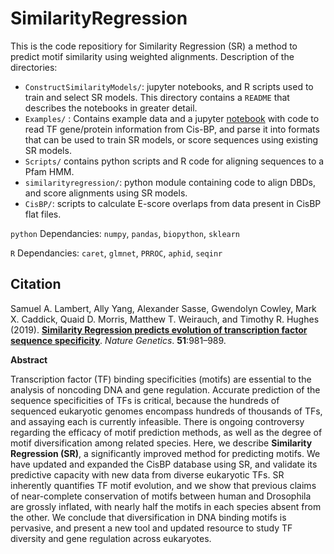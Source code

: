# SimilarityRegression

This is the code repositiory for Similarity Regression (SR) a method to predict motif similarity using weighted alignments. Description of the directories:

* `ConstructSimilarityModels/`: jupyter notebooks, and R scripts used to train and select SR models. This directory contains a `README` that describes the notebooks in greater detail.
* `Examples/` : Contains example data and a jupyter [notebook](https://github.com/smlmbrt/SimilarityRegression/blob/master/Example/Example%20Analysis%20Notebook.ipynb) with code to read TF gene/protein information from Cis-BP, and parse it into formats that can be used to train SR models, or score sequences using existing SR models.
* `Scripts/` contains python scripts and R code for aligning sequences to a Pfam HMM.
* `similarityregression/`: python module containing code to align DBDs, and score alignments using SR models.
* `CisBP/`: scripts to calculate E-score overlaps from data present in CisBP flat files.

`python` Dependancies: `numpy`, `pandas`, `biopython`, `sklearn`

`R` Dependancies: `caret`, `glmnet`, `PRROC`, `aphid`, `seqinr`

## Citation
Samuel A. Lambert, Ally Yang, Alexander Sasse, Gwendolyn Cowley, Mark X. Caddick, Quaid D. Morris, Matthew T. Weirauch, and Timothy R. Hughes (2019). **[Similarity Regression predicts evolution of transcription factor sequence specificity](https://www.nature.com/articles/s41588-019-0411-1)**. *Nature Genetics*. **51**:981–989.

**Abstract**

Transcription factor (TF) binding specificities (motifs) are essential to the analysis of noncoding DNA and gene regulation. Accurate prediction of the sequence specificities of TFs is critical, because the hundreds of sequenced eukaryotic genomes encompass hundreds of thousands of TFs, and assaying each is currently infeasible. There is ongoing controversy regarding the efficacy of motif prediction methods, as well as the degree of motif diversification among related species. Here, we describe **Similarity Regression (SR)**, a significantly improved method for predicting motifs. We have updated and expanded the CisBP database using SR, and validate its predictive capacity with new data from diverse eukaryotic TFs. SR inherently quantifies TF motif evolution, and we show that previous claims of near-complete conservation of motifs between human and Drosophila are grossly inflated, with nearly half the motifs in each species absent from the other. We conclude that diversification in DNA binding motifs is pervasive, and present a new tool and updated resource to study TF diversity and gene regulation across eukaryotes.
